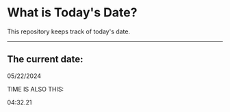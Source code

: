 # What is Today's Date?
This repository keeps track of today's date.
* * *
 
## The current date:  
 05/22/2024 
  
  
 TIME IS ALSO THIS: 
  
 04:32.21 
  
  
